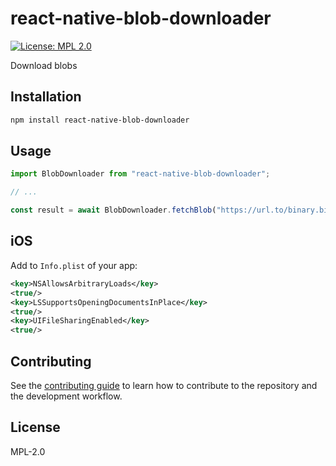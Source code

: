 # react-native-blob-downloader

[![License: MPL 2.0](https://img.shields.io/badge/License-MPL%202.0-brightgreen.svg)](https://opensource.org/licenses/MPL-2.0)

Download blobs

## Installation

```sh
npm install react-native-blob-downloader
```

## Usage

```js
import BlobDownloader from "react-native-blob-downloader";

// ...

const result = await BlobDownloader.fetchBlob("https://url.to/binary.bin");
```

## iOS
Add to `Info.plist` of your app:
```xml
<key>NSAllowsArbitraryLoads</key>
<true/>
<key>LSSupportsOpeningDocumentsInPlace</key>
<true/>
<key>UIFileSharingEnabled</key>
<true/>
```

## Contributing

See the [contributing guide](CONTRIBUTING.md) to learn how to contribute to the repository and the development workflow.

## License

MPL-2.0
